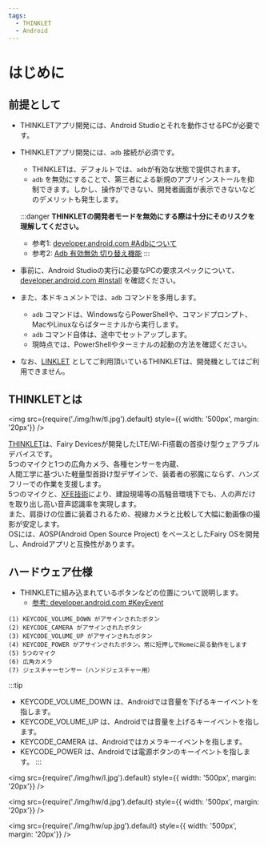 ```yaml
---
tags:
  - THINKLET
  - Android
---
```


# はじめに
## 前提として
- THINKLETアプリ開発には、Android Studioとそれを動作させるPCが必要です。
- THINKLETアプリ開発には、`adb` 接続が必須です。
  - THINKLETは、デフォルトでは、`adb`が有効な状態で提供されます。
  - `adb` を無効にすることで、第三者による新規のアプリインストールを抑制できます。しかし、操作ができない、開発者画面が表示できないなどのデメリットも発生します。  

  :::danger
  **THINKLETの開発者モードを無効にする際は十分にそのリスクを理解してください。**
    - 参考1: [developer.android.com #Adbについて](https://developer.android.com/studio/command-line/adb)
    - 参考2: [Adb 有効無効 切り替え機能](https://github.com/FairyDevicesRD/thinklet.app.sdk#%E9%96%8B%E7%99%BA%E8%80%85%E3%83%A2%E3%83%BC%E3%83%89)
  :::

- 事前に、Android Studioの実行に必要なPCの要求スペックについて、[developer.android.com #install](https://developer.android.com/studio/install?hl=ja) を確認ください。
- また、本ドキュメントでは、`adb` コマンドを多用します。
  - `adb` コマンドは、WindowsならPowerShellや、コマンドプロンプト、MacやLinuxならばターミナルから実行します。
  - `adb` コマンド自体は、途中でセットアップします。
  - 現時点では、PowerShellやターミナルの起動の方法を確認ください。
- なお、[LINKLET](https://linklet.ai/) としてご利用頂いているTHINKLETは、開発機としてはご利用できません。

## THINKLETとは

<img
  src={require('./img/hw/tl.jpg').default}
  style={{ width: '500px', margin: '20px'}}
/>

[THINKLET](https://mimi.fairydevices.jp/technology/device/thinklet/)は、Fairy Devicesが開発したLTE/Wi-Fi搭載の首掛け型ウェアラブルデバイスです。  
5つのマイクと1つの広角カメラ、各種センサーを内蔵、  
人間工学に基づいた軽量型首掛け型デザインで、装着者の邪魔にならず、ハンズフリーでの作業を支援します。  
5つのマイクと、[XFE技術](https://mimi.fairydevices.jp/technology/edge/xfe/)により、建設現場等の高騒音環境下でも、人の声だけを取り出し高い音声認識率を実現します。  
また、肩掛けの位置に装着されるため、視線カメラと比較して大幅に動画像の撮影が安定します。  
OSには、AOSP(Android Open Source Project) をベースとしたFairy OSを開発し、Androidアプリと互換性があります。

## ハードウェア仕様
- THINKLETに組み込まれているボタンなどの位置について説明します。
  - [参考: developer.android.com #KeyEvent](https://developer.android.com/reference/android/view/KeyEvent)

```
(1) KEYCODE_VOLUME_DOWN がアサインされたボタン
(2) KEYCODE_CAMERA がアサインされたボタン
(3) KEYCODE_VOLUME_UP がアサインされたボタン
(4) KEYCODE_POWER がアサインされたボタン。常に短押しでHomeに戻る動作をします
(5) 5つのマイク
(6) 広角カメラ
(7) ジェスチャーセンサー（ハンドジェスチャー用）
```

:::tip
- KEYCODE_VOLUME_DOWN は、Androidでは音量を下げるキーイベントを指します。
- KEYCODE_VOLUME_UP は、Androidでは音量を上げるキーイベントを指します。
- KEYCODE_CAMERA は、Androidではカメラキーイベントを指します。
- KEYCODE_POWER は、Androidでは電源ボタンのキーイベントを指します。
:::

<img
  src={require('./img/hw/l.jpg').default}
  style={{ width: '500px', margin: '20px'}}
/>

<img
  src={require('./img/hw/d.jpg').default}
  style={{ width: '500px', margin: '20px'}}
/>

<img
  src={require('./img/hw/up.jpg').default}
  style={{ width: '500px', margin: '20px'}}
/>
